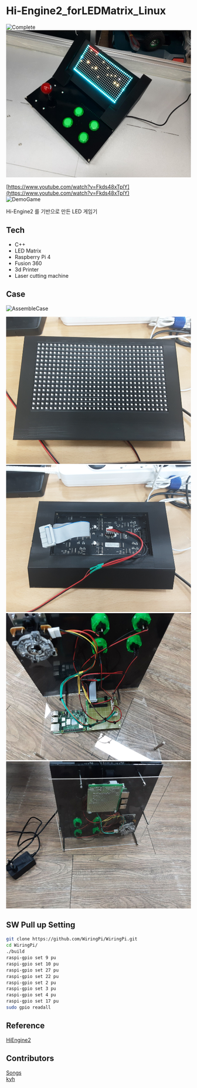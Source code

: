 # Hi-Engine2_forLEDMatrix_Linux

![Complete](imgs/Complete.gif)  
<img src="imgs/Complete.jpg" height="400">  

[https://www.youtube.com/watch?v=Fkds48xTplY](https://www.youtube.com/watch?v=Fkds48xTplY)  
![DemoGame](imgs/DemoGame.gif)  

Hi-Engine2 를 기반으로 만든 LED 게임기  


## Tech
- C++
- LED Matrix
- Raspberry Pi 4
- Fusion 360
- 3d Printer
- Laser cutting machine

## Case

![AssembleCase](imgs/AssembleCase.gif)  

<img src="imgs/MatrixCaseFront.jpg" height="400">  
<img src="imgs/MatrixCaseBack.jpg" height="400">  
<img src="imgs/01_Lower.jpg" height="400">  
<img src="imgs/02_Lower.jpg" height="400">  

## SW Pull up Setting
```sh
git clone https://github.com/WiringPi/WiringPi.git
cd WiringPi/
./build
raspi-gpio set 9 pu
raspi-gpio set 10 pu
raspi-gpio set 27 pu
raspi-gpio set 22 pu
raspi-gpio set 2 pu
raspi-gpio set 3 pu
raspi-gpio set 4 pu
raspi-gpio set 17 pu 
sudo gpio readall
```

## Reference
[HiEngine2](https://github.com/BudlePlay/Hi-Engine2)

## Contributors
[Songs](https://github.com/SHSongs)  
[kyh](https://github.com/1q2f3d)